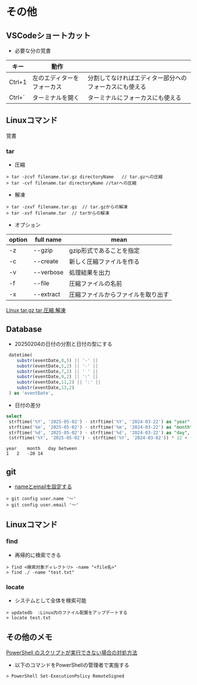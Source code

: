 # その他

## VSCodeショートカット

- 必要な分の覚書

|キー|動作||
|--|--|--|
|Ctrl+1|左のエディターをフォーカス|分割してなければエディター部分へのフォーカスにも使える|
|Ctrl+`|ターミナルを開く|ターミナルにフォーカスにも使える|

## Linuxコマンド

覚書

### tar

* 圧縮

``` text
> tar -zcvf filename.tar.gz directoryName   // tar.gzへの圧縮
> tar -cvf filename.tar directoryName //tarへの圧縮
```

* 解凍

``` text
> tar -zxvf filename.tar.gz  // tar.gzからの解凍
> tar -xvf filename.tar  // tarからの解凍
```

* オプション

|option|full name|mean|
|--|--|--|
|-z|--gzip|gzip形式であることを指定|
|-c|--create|新しく圧縮ファイルを作る|
|-v|--verbose|処理結果を出力|
|-f|--file|圧縮ファイルの名前|
|-x|--extract|圧縮ファイルからファイルを取り出す|

[Linux tar.gz tar 圧縮 解凍](https://qiita.com/HyunwookPark/items/047ba2da9ef16bcac356)

## Database

* 20250204の日付の分割と日付の型にする

``` sql
 datetime(
    substr(eventDate,0,5) || '-' || 
    substr(eventDate,5,2) || '-' || 
    substr(eventDate,7,2) || ' ' || 
    substr(eventDate,9,2) || ':' || 
    substr(eventDate,11,2) || ':' || 
    substr(eventDate,13,2) 
 ) as 'eventDate',
```

* 日付の差分

``` sql
select 
 strftime('%Y', '2025-05-02') - strftime('%Y', '2024-03-22') as "year",
 strftime('%m', '2025-05-02') - strftime('%m', '2024-03-22') as "month",
 strftime('%d', '2025-05-02') - strftime('%d', '2024-03-22') as "day",
 (strftime('%Y', '2025-05-02') - strftime('%Y', '2024-03-02')) * 12 + (strftime('%m', '2025-05-02') - strftime('%m', '2024-03-02')) as "between"
```

``` text
year	month	day	between
1	2	-20	14
```
## git

- [nameとemailを設定する](https://docs.github.com/ja/get-started/git-basics/setting-your-username-in-git)

``` text
> git config user.name '～'
> git config user.email '～'
```

## Linuxコマンド

### find

- 再帰的に検索できる
``` text
> find <検索対象ディレクトリ> -name "<file名>"
> find ./ -name "test.txt"
```

### locate

- システムとして全体を検索可能
``` text
> updatedb  :Linux内のファイル配置をアップデートする
> locate test.txt
```

## その他のメモ

[PowerShell のスクリプトが実行できない場合の対処方法](https://warawaforce.hatenablog.com/entry/2020/07/29/231649)

* 以下のコマンドをPowerShellの管理者で実施する

``` text
> PowerShell Set-ExecutionPolicy RemoteSigned
```

